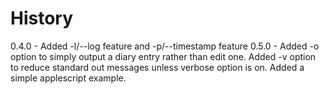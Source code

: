 # History

0.4.0 - Added -l/--log feature and -p/--timestamp feature
0.5.0 - Added -o option to simply output a diary entry rather than edit one. Added -v option to reduce standard out messages unless verbose option is on. Added a simple applescript example.
